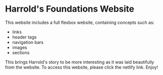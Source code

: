 # Harrold's Foundations Website
This website includes a full flexbox website, containing concepts such as:
- links
- header tags
- navigation bars
- images
- sections

This brings Harrold's story to be more interesting as it was laid beautifully from the website. To access this website, please click the netlify link. Enjoy!
